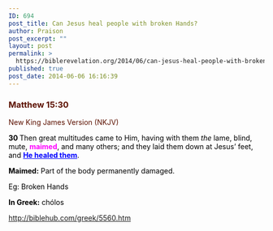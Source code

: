 ```yaml
---
ID: 694
post_title: Can Jesus heal people with broken Hands?
author: Praison
post_excerpt: ""
layout: post
permalink: >
  https://biblerevelation.org/2014/06/can-jesus-heal-people-with-broken-hands/
published: true
post_date: 2014-06-06 16:16:39
---
```

<div class="heading passage-class-0" style="color: #5c1101;">
<div class="heading passage-class-0" style="color: #5c1101;">
<h3>Matthew 15:30</h3>
<p class="txt-sm">New King James Version (NKJV)</p>

</div>
<div class="passage version-NKJV result-text-style-normal text-html " style="color: #000000;">

<span id="en-NKJV-23664" class="text Matt-15-30"><span class="versenum" style="font-weight: bold;">30 </span>Then great multitudes came to Him, having with them <i>the</i> lame, blind, mute, <span style="color: #ff00ff;"><strong>maimed</strong></span>, and many others; and they laid them down at Jesus’ feet, and <span style="text-decoration: underline; color: #0000ff;"><strong>He healed them</strong></span>.</span>

<strong>Maimed:</strong> Part of the body permanently damaged.

Eg: Broken Hands

<strong>In Greek:</strong> chólos

http://biblehub.com/greek/5560.htm

</div>
</div>